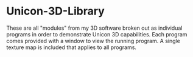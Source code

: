 # Unicon-3D-Library
These are all "modules" from my 3D software broken out as individual programs in order to demonstrate Unicon 3D capabilities. Each program comes provided with a window to view the running program. A single texture map is included that applies to all programs.
